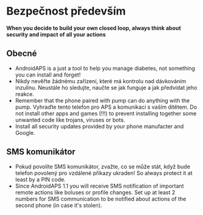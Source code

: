 # Bezpečnost především

**When you decide to build your own closed loop, always think about security and impact of all your actions**

## Obecné

* AndroidAPS is a just a tool to help you manage diabetes, not something you can install and forget!
* Nikdy nevěřte žádnému zařízení, které má kontrolu nad dávkováním inzulínu. Neustále ho sledujte, naučte se jak funguje a jak předvídat jeho reakce.
* Remember that the phone paired with pump can do anything with the pump. Vyhraďte tento telefon pro APS a komunikaci s vaším dítětem. Do not install other apps and games (!!!) to prevent installing together some unwanted code like trojans, viruses or bots.
* Install all security updates provided by your phone manufacter and Google.

## SMS komunikátor

* Pokud povolíte SMS komunikátor, zvažte, co se může stát, když bude telefon povolený pro vzdálené příkazy ukraden! So always protect it at least by a PIN code.
* Since AndroidAPS 1.1 you will receive SMS notification of important remote actions like boluses or profile changes. Set up at least 2 numbers for SMS communication to be notified about actions of the second phone (in case it's stolen).